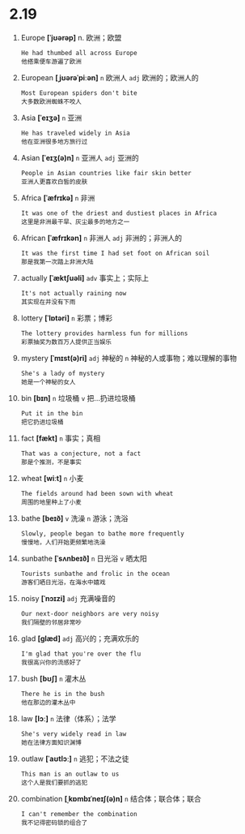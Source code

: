 # 2.19

1. Europe **[ˈjʊərəp]** n. 欧洲；欧盟

   ```
   He had thumbed all across Europe
   他搭乘便车游遍了欧洲
   ```

2. European **[ˌjʊərəˈpiːən]** `n` 欧洲人 `adj` 欧洲的；欧洲人的

   ```
   Most European spiders don't bite
   大多数欧洲蜘蛛不咬人
   ```

3. Asia **[ˈeɪʒə]** `n` 亚洲

   ```
   He has traveled widely in Asia
   他在亚洲很多地方旅行过
   ```

4. Asian **[ˈeɪʒ(ə)n]** `n` 亚洲人 `adj` 亚洲的

   ```
   People in Asian countries like fair skin better
   亚洲人更喜欢白皙的皮肤
   ```

5. Africa **[ˈæfrɪkə]** `n` 非洲

   ```
   It was one of the driest and dustiest places in Africa
   这里是非洲最干旱、灰尘最多的地方之一
   ```

6. African **[ˈæfrɪkən]** `n` 非洲人 `adj` 非洲的；非洲人的

   ```
   It was the first time I had set foot on African soil
   那是我第一次踏上非洲大陆
   ```

7. actually **[ˈæktʃuəli]** `adv` 事实上；实际上

   ```
   It's not actually raining now
   其实现在并没有下雨
   ```

8. lottery **[ˈlɒtəri]** `n` 彩票；博彩

   ```
   The lottery provides harmless fun for millions
   彩票抽奖为数百万人提供正当娱乐
   ```

9. mystery **[ˈmɪst(ə)ri]** `adj` 神秘的 `n` 神秘的人或事物；难以理解的事物

   ```
   She's a lady of mystery
   她是一个神秘的女人
   ```

10. bin **[bɪn]** `n` 垃圾桶 `v` 把...扔进垃圾桶

    ```
    Put it in the bin
    把它扔进垃圾桶
    ```

11. fact **[fækt]** `n` 事实；真相

    ```
    That was a conjecture, not a fact
    那是个推测，不是事实
    ```

12. wheat **[wiːt]** `n` 小麦

    ```
    The fields around had been sown with wheat
    周围的地里种上了小麦
    ```

13. bathe **[beɪð]** `v` 洗澡 `n` 游泳；洗浴

    ```
    Slowly, people began to bathe more frequently
    慢慢地，人们开始更频繁地洗澡
    ```

14. sunbathe **[ˈsʌnbeɪð]** `n` 日光浴 `v` 晒太阳

    ```
    Tourists sunbathe and frolic in the ocean
    游客们晒日光浴，在海水中嬉戏
    ```

15. noisy **[ˈnɔɪzi]** `adj` 充满噪音的

    ```
    Our next-door neighbors are very noisy
    我们隔壁的邻居非常吵
    ```

16. glad **[ɡlæd]** `adj` 高兴的；充满欢乐的

    ```
    I'm glad that you're over the flu
    我很高兴你的流感好了
    ```

17. bush **[bʊʃ]** `n` 灌木丛

    ```
    There he is in the bush
    他在那边的灌木丛中
    ```

18. law **[lɔː]** `n` 法律（体系）；法学

    ```
    She's very widely read in law
    她在法律方面知识渊博
    ```

19. outlaw **[ˈaʊtlɔː]** `n` 逃犯；不法之徒

    ```
    This man is an outlaw to us
    这个人是我们要抓的逃犯
    ```

20. combination **[ˌkɒmbɪˈneɪʃ(ə)n]** `n` 结合体；联合体；联合

    ```
    I can't remember the combination
    我不记得密码锁的组合了
    ```
